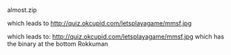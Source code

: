 almost.zip

which leads to
http://quiz.okcupid.com/letsplayagame/mmsf.jpg

which leads to:
http://quiz.okcupid.com/letsplayagame/mmsf.jpg which has the binary at the bottom
Rokkuman